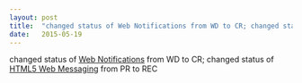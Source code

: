 ```yaml
---
layout: post
title:  "changed status of Web Notifications from WD to CR; changed status of HTML5 Web Messaging from PR to REC"
date:   2015-05-19
---
```


changed status of <a href="http://www.w3.org/TR/notifications/">Web Notifications</a> from WD to CR; changed status of <a href="http://www.w3.org/TR/webmessaging/">HTML5 Web Messaging</a> from PR to REC

